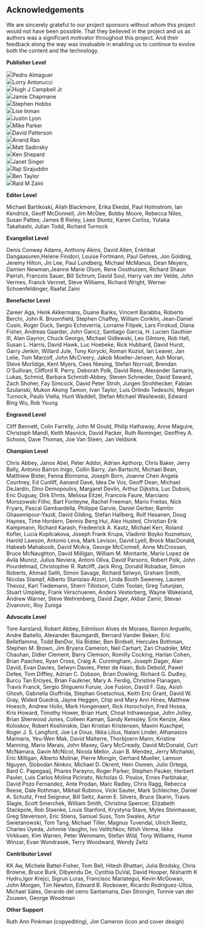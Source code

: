 ## Acknowledgements ##

We are sincerely grateful to our project sponsors without whom this project would not have been possible. That they believed in the project and us as authors was a significant motivator throughout this project. And their feedback along the way was invaluable in enabling us to continue to evolve both the content and the technology.

**Publisher Level**

<div class="publisher"><img src="180.png" class="biopic"><span class="name">Pedro Almaguer</span></div>
<div class="publisher"><img src="181.png" class="biopic"><span class="name">Lorry Antonucci</span></div>
<div class="publisher"><img src="182.png" class="biopic"><span class="name">Hugh J Campbell Jr</span></div>
<div class="publisher"><img src="183.png" class="biopic"><span class="name">Jamie Chapmane</span></div>
<div class="publisher"><img src="184.png" class="biopic"><span class="name">Stephen Hobbs</span></div>
<div class="publisher"><img src="185.png" class="biopic"><span class="name">Lise Inman</span></div>
<div class="publisher"><img src="186.png" class="biopic"><span class="name">Justin Lyon</span></div>
<div class="publisher"><img src="187.png" class="biopic"><span class="name">Mike Parker</span></div>
<div class="publisher"><img src="188.png" class="biopic"><span class="name">David Patterson</span></div>
<div class="publisher"><img src="189.png" class="biopic"><span class="name">Anand Rao</span></div>
<div class="publisher"><img src="190.png" class="biopic"><span class="name">Matt Sadinsky</span></div>
<div class="publisher"><img src="191.png" class="biopic"><span class="name">Ken Shepard</span></div>
<div class="publisher"><img src="192.png" class="biopic"><span class="name">Janet Singer</span></div>
<div class="publisher"><img src="193.png" class="biopic"><span class="name">Raji Sirajuddin</span></div>
<div class="publisher"><img src="194.png" class="biopic"><span class="name">Ben Taylor</span></div>
<div class="publisher"><img src="195.png" class="biopic"><span class="name">Raid M Zaini</span></div>

**Editor Level**

Michael Bartikoski, Aliah Blackmore, Erika Ekedal, Paul Holmstrom, Ian Kendrick, Geoff McDonnell, Jim McGee, Bobby Moore, Rebecca Niles, Susan Pattee, James B Rieley, Lees Stuntz, Karen Corliss, Yutaka Takahashi, Julian Todd, Richard 
Turnock

**Evangelist Level**

Denis Conway Adams, Anthony Akins, David Allen, Enkhbat Dangaasuren,Helene Finidori,  Louise Fortmann, Paul Gehres, Jon Golding, Jeremy Hilton, Jin Lee, Paul Lundberg, Michael McManus, Dean Meyers, Damien Newman,Jeanne Marie Olson,  Rene Oosthuizen, Richard Shaun Pairish, Francois Sauer, Bill Schrum, David Soul, Harry van der Velde, John Vermes, Franck Vermet, Steve Williams, Richard Wright, Werner Schoenfeldinger, Raafat Zaini

**Benefactor Level**

Zareer Aga, Henk Akkermans, Duane Banks, Vincent Barabba, Roberto Berchi, John R. Broomfield, Stephen Chaffey, William Conklin, Jean-Daniel Cusin, Roger Duck, Sergio Echeverria, Lorraine Filipek, Lars Finskud, Diana Fisher, Andreas Gaarder, John Gancz, Santiago Garcia, H. Lucien Gauthier III, Alan Gaynor, Chuck Georgo, Michael Gidlewski, Leo Gilmore, Rob Hall, Susan L. Harris, David Hawk, Luc Hoebeke, Rick Hubbard, David Hurst, Garry Jenkin, Willard Jule, Tony Korycki, Roman Koziol, Ian Leaver, Jan Lelie, Tom Marzolf, John McCreery, Jakob Moeller-Jensen, Ash Moran, Steve Morlidge, Kent Myers, Cees Niesing, Stefan Norrvall, Brendan O'Sullivan, Clifford R. Perry, Deborah Polk, David Rees, Alexander Samarin, Lukas, Schmid, Barbara Schmidt-Abbey, Steven Schneider, David Seward, Zach Shoher, Fay Simcock, David Peter Stroh, Jurgen Strohhecker, Fabian Szulanski, Mukon Akong Tamon, Ivan Taylor, Luis Orlindo Tedeschi, Megan Turnock, Paulo Viella, Hunt Waddell, Stefan Michael Wasilewski, Edward Bing Wu, Rob Young

**Engraved Level**

Cliff Bennett, Colin Farrelly, John M Gould, Philip Hathaway, Anne Maguire, Christoph Mandl, Keith Masnick, David Packer, Ruth Rominger, Geoffrey A. Schoos, Dave Thomas, Joe Van Steen, Jan Veldsink

**Champion Level**

Chris Abbey, Janos Abel, Peter Addor, Adrian Apthorp, Chris Baker, Jerry Bally, Antonio Barron Inigo, Collin Barry, Jan Bartscht, Michael Bean, Matthiew Bister, Fenna Blomsma, Joseph Born, Joanne Chen Angela Courtney, Ed Cunliff, Aanand Dav&eacute;, Idea De Vos, Geoff Dean, Michael DeJardin, Dino Demopoulos, Margaret Devlin, Arthur Dijkstra, Luc Dubois, Eric Duguay, Dirk Ehnts, Melissa Eitzel, Francois Faure, Marciano Morozowski Filho, Bart Fonteyne, Rachel Freeman, Mario Freitas, Nick Fryars, Pascal Gambardella, Philippe Garvie, Daniel Gerber, Ramtin Ghasemipour-Yazdi, David Gilding, Stefan Hallberg, Rolf Hasanen, Doug Haynes, Time Hordern, Dennis Beng Hui, Alex Husted, Christian Erik Kampmann, Richard Karash, Fredeerick A. Kautz, Michael Kerr, Roland Kofler, Lucia Kopilcakova, Joseph Frank Krupa, Vladimir Boyko Kuznetsov, Harold Lawson, Antonio Leva, Mark Levison, David Lyell, Brock MacDonald, Habeeb Mahaboob, David McAra, George McConnell, Anne McCrossan, Bruce McNaughton, David Milligan, William M. Montante, Mario Lopez de Avila Munoz, Julius Neviera, Antoni Oliva, David Parsons, Robert Polk, John Pourdehnad, Christopher R. Ratcliff, Jack Ring, Donald Robadue, Simon Roberts, Ahmad Salih, Simon Savage, Richard Selwyn, Graham Smith, Nicolas Stampf, Alberto Stanislao Atzori, Linda Booth Sweeney, Laurent Thevoz, Karl Tiedemann, Sherri Tillotson, Colm Toolan, Greg Tutunjian, Stuart Umpleby, Frank Verschueren, Anders Vesterberg, Wayne Wakeland, Andrew Warner, Steve Wehrenberg, David Zager, Akbar Zamir, Stevan Zivanovic, Roy Zuniga

**Advocate Level**

Tore Aarsland, Robert Abbey, Edmilson Alves de Moraes, Ramon Arguello, Andre Baitello, Alexander Baumgardt, Bernard Vander Beken, Eric Belleflamme, Todd BenDor, Ilia Bidder, Ben Birdsell, Hercules Bothman, Stephen M. Brown, Jim Bryans Cameron, Neil Carhart, Zan Chadnler, Mitz Chauhan, Didier Clement, Barry Clemson, Romilly Cocking, Harlan Cohen, Brian Paacheo, Ryan Cross, Craig A. Cunningham, Joseph Dager, Alan David, Evan Davies, Selwyn Davies, Peter de Haan, Bob Debold, Pawel Defee, Tom Diffley, Adrian C. Dobson, Brian Dowling, Richard G. Dudley, Burcu Tan Erciyes, Brian Faulkner, Mary A. Ferdig, Christine Flanagan, Travis Franck, Sergio Shiguemi Furuie, Joe Fusion, David F. Gay, Asish Ghosh, Gabriella Giuffrida, Stephan Goetschius, Keith Eric Grant, David W. Gray, Wided Guedria, Jayne Heggen, Chip and Mary Ann Hines, Matthew Hoesch, Andrew Hollo, Mark Hongenaert, Rick Horocholyn, Fred Hosea, Kris Howard, Timothy Hower, Brian Hunt, Choat Inthawongse, John Jolley, Brian Sherwood Jones, Colleen Kaman, Sandy Kemsley, Erin Kenzie, Alex Koloskov, Robert Koshinskie, Dan Kristian Kristensen, Maxim Kuschpel, Roger J. S. Langford, Joe Le Doux, Ilkka Lilius, Nalani Linder, Athanasios Maimaris, Yeu-Wen Mak, David Malterre, Thorbjoern Mann, Kristine Manning, Mario Marais, John Maxey, Gary McCready, David McDonald, Curt McNamara, Gavin McNicol, Nicola Mellor, Juan B. Mendez, Jerry Michalski, Eric Milligan, Alberto Molinar, Pierre Mongin, Gerhard Mueller, Lamson Nguyen, Slobodan Ninkov, Michael D. Okrent, Hein Oomen, Julio Ortega, Bard C. Papegaaij, Phares Parayno, Roger Parker, Stephen Pauker, Herbert Pauler, Luis Carlos Molina Picinato, Nicholas G. Poulos, Ernes Parbhakar, David Pozo Fernandez, Ante Prodan, Marc Radley, Chris Ragg, Rebecca Reese, Dale Rothman, Mikhail Rubinov, Vicki Sauter, Mark Schleicher, Daniel A. Schultz, Fred Seigneur, Bill Seitz, Aaron E. Silvers, Bruce Skarin, Travis Slagle, Scott Smerchek, William Smith, Christina Spencer, Elizabeth Stackpole, Rob Staenke, Louis Stanford, Krystyna Stave, Myles Steinhauser, Greg Stevenson, Eric Stiens, Samuel Suss, Tom Swales, Artur Swietanowski, Tom Tang, Michael Tiller, Magnus Tuvendal, Ulrich Reetz, Charles Uyeda, Johnnie Vaughn, Ivo Velitchkov, Nitsh Verma, Iikka Virkkuen, Kim Warren, Peter Weinmann, Stefan Wild, Tony Williams, Hume Winzar, Evan Wondrasek, Terry Woodward, Wendy Zeitz

**Contributor Level**

KK Aw, Michele Battel-Fisher, Tom Bell, Hitesh Bhattari, Julia Brodsky, Chris Browne, Bruce Burk, Dibyendu De, Cynthia DuVal, David Hooper, Nishanth K Hydru,Igor Krejci, Sigrun Luras, Francisoc Mariategui, Kevin McGowan, John Morgan, Tim Newton, Edward B. Rockower, Ricardo Rodríguez-Ulloa, Michael Sales, Gerardo del cerro Santamaria, Dan Strongin, Tonnie van der Zouwen, George Woodman

**Other Support**

Ruth Ann Pinkman (copyediting), Jim Cameron (icon and cover design)